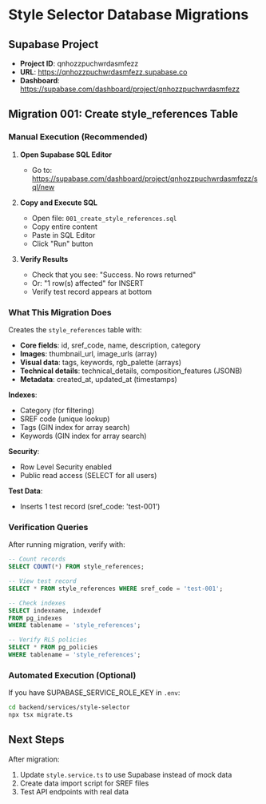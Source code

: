 # Style Selector Database Migrations

## Supabase Project
- **Project ID**: qnhozzpuchwrdasmfezz
- **URL**: https://qnhozzpuchwrdasmfezz.supabase.co
- **Dashboard**: https://supabase.com/dashboard/project/qnhozzpuchwrdasmfezz

## Migration 001: Create style_references Table

### Manual Execution (Recommended)

1. **Open Supabase SQL Editor**
   - Go to: https://supabase.com/dashboard/project/qnhozzpuchwrdasmfezz/sql/new

2. **Copy and Execute SQL**
   - Open file: `001_create_style_references.sql`
   - Copy entire content
   - Paste in SQL Editor
   - Click "Run" button

3. **Verify Results**
   - Check that you see: "Success. No rows returned"
   - Or: "1 row(s) affected" for INSERT
   - Verify test record appears at bottom

### What This Migration Does

Creates the `style_references` table with:

- **Core fields**: id, sref_code, name, description, category
- **Images**: thumbnail_url, image_urls (array)
- **Visual data**: tags, keywords, rgb_palette (arrays)
- **Technical details**: technical_details, composition_features (JSONB)
- **Metadata**: created_at, updated_at (timestamps)

**Indexes**:
- Category (for filtering)
- SREF code (unique lookup)
- Tags (GIN index for array search)
- Keywords (GIN index for array search)

**Security**:
- Row Level Security enabled
- Public read access (SELECT for all users)

**Test Data**:
- Inserts 1 test record (sref_code: 'test-001')

### Verification Queries

After running migration, verify with:

```sql
-- Count records
SELECT COUNT(*) FROM style_references;

-- View test record
SELECT * FROM style_references WHERE sref_code = 'test-001';

-- Check indexes
SELECT indexname, indexdef
FROM pg_indexes
WHERE tablename = 'style_references';

-- Verify RLS policies
SELECT * FROM pg_policies
WHERE tablename = 'style_references';
```

### Automated Execution (Optional)

If you have SUPABASE_SERVICE_ROLE_KEY in `.env`:

```bash
cd backend/services/style-selector
npx tsx migrate.ts
```

## Next Steps

After migration:
1. Update `style.service.ts` to use Supabase instead of mock data
2. Create data import script for SREF files
3. Test API endpoints with real data
